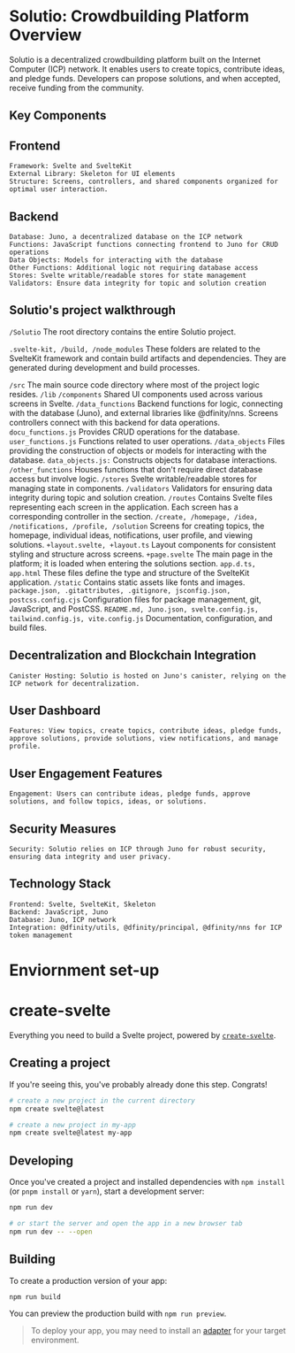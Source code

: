 # Solutio: Crowdbuilding Platform Overview

Solutio is a decentralized crowdbuilding platform built on the Internet Computer (ICP) network. It enables users to create topics, contribute ideas, and pledge funds. Developers can propose solutions, and when accepted, receive funding from the community.

## Key Components
## Frontend
    Framework: Svelte and SvelteKit
    External Library: Skeleton for UI elements
    Structure: Screens, controllers, and shared components organized for optimal user interaction.
## Backend
    Database: Juno, a decentralized database on the ICP network
    Functions: JavaScript functions connecting frontend to Juno for CRUD operations
    Data Objects: Models for interacting with the database
    Other Functions: Additional logic not requiring database access
    Stores: Svelte writable/readable stores for state management
    Validators: Ensure data integrity for topic and solution creation

## Solutio's project walkthrough
`/Solutio`
The root directory contains the entire Solutio project.

`.svelte-kit, /build, /node_modules`
These folders are related to the SvelteKit framework and contain build artifacts and dependencies. They are generated during development and build processes.

`/src`
The main source code directory where most of the project logic resides.
    `/lib`
        `/components` 
        Shared UI components used across various screens in Svelte.
        `/data_functions`
        Backend functions for logic, connecting with the database (Juno), and external libraries like @dfinity/nns. Screens controllers connect with this backend for data operations.
            `docu_functions.js`
            Provides CRUD operations for the database.
            `user_functions.js`
            Functions related to user operations.
        `/data_objects`
        Files providing the construction of objects or models for interacting with the database.
            `data_objects.js:`
            Constructs objects for database interactions.
        `/other_functions`
        Houses functions that don't require direct database access but involve logic.
        `/stores`
        Svelte writable/readable stores for managing state in components.
        `/validators`
        Validators for ensuring data integrity during topic and solution creation.
    `/routes`
    Contains Svelte files representing each screen in the application. Each screen has a corresponding controller in the <script></script> section.
        `/create, /homepage, /idea, /notifications, /profile, /solution`
        Screens for creating topics, the homepage, individual ideas, notifications, user profile, and viewing solutions.
        `+layout.svelte, +layout.ts`
        Layout components for consistent styling and structure across screens.
        `+page.svelte`
        The main page in the platform; it is loaded when entering the solutions section.
    `app.d.ts, app.html`
    These files define the type and structure of the SvelteKit application.
    `/static`
    Contains static assets like fonts and images.
    `package.json, .gitattributes, .gitignore, jsconfig.json, postcss.config.cjs`
    Configuration files for package management, git, JavaScript, and PostCSS.
    `README.md, Juno.json, svelte.config.js, tailwind.config.js, vite.config.js`
    Documentation, configuration, and build files.

## Decentralization and Blockchain Integration
    Canister Hosting: Solutio is hosted on Juno's canister, relying on the ICP network for decentralization.
## User Dashboard
    Features: View topics, create topics, contribute ideas, pledge funds, approve solutions, provide solutions, view notifications, and manage profile.
## User Engagement Features
    Engagement: Users can contribute ideas, pledge funds, approve solutions, and follow topics, ideas, or solutions.
## Security Measures
    Security: Solutio relies on ICP through Juno for robust security, ensuring data integrity and user privacy.
## Technology Stack
    Frontend: Svelte, SvelteKit, Skeleton
    Backend: JavaScript, Juno
    Database: Juno, ICP network
    Integration: @dfinity/utils, @dfinity/principal, @dfinity/nns for ICP token management

# Enviornment set-up
# create-svelte

Everything you need to build a Svelte project, powered by [`create-svelte`](https://github.com/sveltejs/kit/tree/master/packages/create-svelte).

## Creating a project

If you're seeing this, you've probably already done this step. Congrats!

```bash
# create a new project in the current directory
npm create svelte@latest

# create a new project in my-app
npm create svelte@latest my-app
```

## Developing

Once you've created a project and installed dependencies with `npm install` (or `pnpm install` or `yarn`), start a development server:

```bash
npm run dev

# or start the server and open the app in a new browser tab
npm run dev -- --open
```

## Building

To create a production version of your app:

```bash
npm run build
```

You can preview the production build with `npm run preview`.

> To deploy your app, you may need to install an [adapter](https://kit.svelte.dev/docs/adapters) for your target environment.
